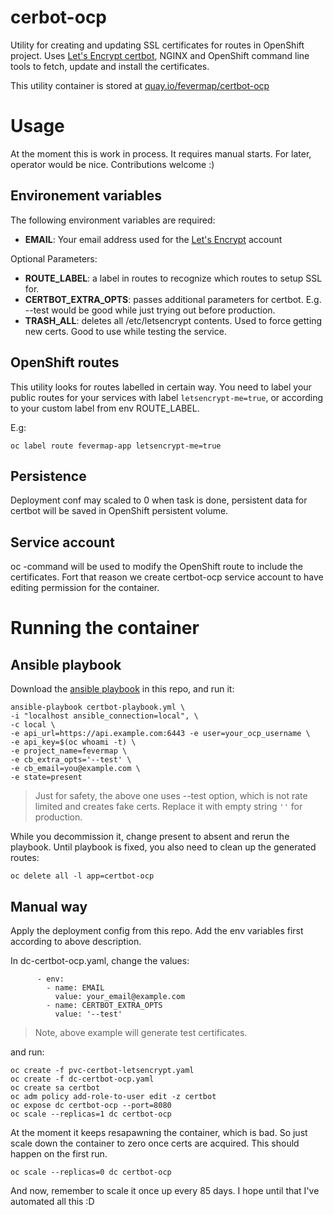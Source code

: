 # cerbot-ocp

Utility for creating and updating SSL certificates for routes in OpenShift
project. Uses [Let's Encrypt certbot](https://certbot.eff.org/), NGINX and
OpenShift command line tools to fetch, update and install
the certificates.

This utility container is stored at
[quay.io/fevermap/certbot-ocp](https://quay.io/repository/fevermap/certbot-ocp?tab=info)

# Usage

At the moment this is work in process. It requires manual starts. For later,
operator would be nice. Contributions welcome :)

## Environement variables

The following environment variables are required:

* **EMAIL**: Your email address used for the
  [Let's Encrypt](https://letsencrypt.org/) account

Optional Parameters:

* **ROUTE_LABEL**: a label in routes to recognize which routes to setup SSL for.
* **CERTBOT_EXTRA_OPTS**: passes additional parameters for certbot.
  E.g. --test would be good while just trying out before production.
* **TRASH_ALL**: deletes all /etc/letsencrypt contents. Used to force getting
  new certs. Good to use while testing the service.

## OpenShift routes

This utility looks for routes labelled in certain way. You need to label your
public routes for your services with label ```letsencrypt-me=true```, or
according to your custom label from env ROUTE_LABEL.

E.g:

```
oc label route fevermap-app letsencrypt-me=true
```

## Persistence

Deployment conf may scaled to 0 when task is done, persistent data for certbot
will be saved in OpenShift persistent volume.

## Service account

oc -command will be used to modify the OpenShift route to include the
certificates. Fort that reason we create certbot-ocp service account to have
editing permission for the container.

# Running the container

## Ansible playbook

Download the
[ansible playbook](https://raw.githubusercontent.com/ikke-t/cerbot-ocp/master/certbot-playbook.yml)
in this repo, and run it:

```
ansible-playbook certbot-playbook.yml \
-i "localhost ansible_connection=local", \
-c local \
-e api_url=https://api.example.com:6443 -e user=your_ocp_username \
-e api_key=$(oc whoami -t) \
-e project_name=fevermap \
-e cb_extra_opts='--test' \
-e cb_email=you@example.com \
-e state=present
```

> Just for safety, the above one uses --test option, which is not rate limited
> and creates fake certs. Replace it with empty string ```''``` for production.

While you decommission it, change present to absent and rerun the playbook.
Until playbook is fixed, you also need to clean up the generated routes:

```
oc delete all -l app=certbot-ocp
```

## Manual way

Apply the deployment config from this repo. Add the env variables first
according to above description.

In dc-certbot-ocp.yaml, change the values:
```
      - env:
        - name: EMAIL
          value: your_email@example.com
        - name: CERTBOT_EXTRA_OPTS
          value: '--test'
```

> Note, above example will generate test certificates.

and run:

```
oc create -f pvc-certbot-letsencrypt.yaml
oc create -f dc-certbot-ocp.yaml
oc create sa certbot
oc adm policy add-role-to-user edit -z certbot
oc expose dc certbot-ocp --port=8080
oc scale --replicas=1 dc certbot-ocp
```

At the moment it keeps resapawning the container, which is bad. So just scale
down the container to zero once certs are acquired. This should happen on the
first run.

```
oc scale --replicas=0 dc certbot-ocp
```

And now, remember to scale it once up every 85 days. I hope until that I've
automated all this :D